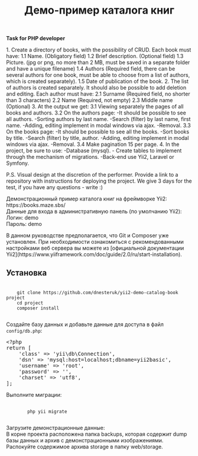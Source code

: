 <p align="center">
    <h1 align="center">Демо-пример каталога книг</h1>
    <br>
</p>

<p><strong>Task for PHP developer</strong></p>

<p>
1. Create a directory of books, with the possibility of CRUD. Each book must have:
    1.1 Name. (Obligatory field)
    1.2 Brief description. (Optional field)
    1.3 Picture. (jpg or png, no more than 2 MB, must be saved in a separate folder and
        have a unique filename)
    1.4 Authors (Required field, there can be several authors for one book, must
        be able to choose from a list of authors, which is created separately).
    1.5 Date of publication of the book.
2. The list of authors is created separately. It should also be possible to add
    deletion and editing. Each author must have:
    2.1 Surname (Required field, no shorter than 3 characters)
    2.2 Name (Required, not empty)
    2.3 Middle name (Optional)
3. At the output we get:
    3.1 Viewing separately the pages of all books and authors.
    3.2 On the authors page:
        -It should be possible to see all authors.
        -Sorting authors by last name.
        -Search (filter) by last name, first name.
        -Adding, editing implement in modal windows via ajax.
        -Removal.
    3.3 On the books page:
        -It should be possible to see all the books.
        -Sort books by title.
        -Search (filter) by title, author.
        -Adding, editing implement in modal windows via ajax.
        -Removal.
    3.4 Make pagination 15 per page.
4. In the project, be sure to use:
    -Database (mysql).
    - Create tables to implement through the mechanism of migrations.
    -Back-end use Yii2, Laravel or Symfony.

P.S. Visual design at the discretion of the performer.
Provide a link to a repository with instructions for deploying the project.
We give 3 days for the test, if you have any questions - write :)
</p>

<p>Демонстрационный пример каталога книг на фреймворке Yii2:<br>
    https://books.maze.sbs/<br>
    Данные для входа в административную панель (по умолчанию Yii2):<br>
    Логин: demo <br>
    Пароль: demo
</p>

<p> В данном руководстве предполагается, что Git и Composer уже установлен. При необходимости ознакомиться с рекомендованными настройками веб сервера вы можете из [официальной документации Yii2](https://www.yiiframework.com/doc/guide/2.0/ru/start-installation).</p>

Установка
------------

<pre>
    <code>
    git clone https://github.com/dnesteruk/yii2-demo-catalog-book project
    cd project
    composer install
    </code>
</pre>

<p>Создайте базу данных и добавьте данные для доступа в файл <code>config/db.php</code>:</p>
<div class="highlight highlight-text-html-php"><pre><span class="pl-ent">&lt;?php</span>
<span class="pl-k">return</span> [
    <span class="pl-s">'class'</span> =&gt; <span class="pl-s">'yii\db\Connection'</span>,
    <span class="pl-s">'dsn'</span> =&gt; <span class="pl-s">'mysql:host=localhost;dbname=yii2basic'</span>,
    <span class="pl-s">'username'</span> =&gt; <span class="pl-s">'root'</span>,
    <span class="pl-s">'password'</span> =&gt; <span class="pl-s">''</span>,
    <span class="pl-s">'charset'</span> =&gt; <span class="pl-s">'utf8'</span>,
];</pre></div>

<p> Выполните миграции: </p>
<pre>
    <code>
        php yii migrate
    </code>
</pre>
<p>
    Загрузите демонстрационные данные: <br>
    В корне проекта расположена папка backups, которая содержит dump базы данных и архив с демонстрационными изображениями. Распокуйте содержимое архива storage в папку web/storage.</p>
